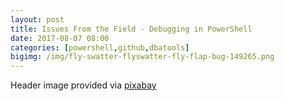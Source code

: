 ```yaml
---
layout: post
title: Issues From the Field - Debugging in PowerShell
date: 2017-08-07 08:00
categories: [powershell,github,dbatools]
bigimg: /img/fly-swatter-flyswatter-fly-flap-bug-149265.png
---
```

Header image provided via [pixabay](https://pixabay.com/en/fly-swatter-flyswatter-fly-flap-bug-149265/)